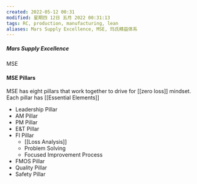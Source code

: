 ```yaml
---
created: 2022-05-12 00:31
modified: 星期四 12日 五月 2022 00:31:13
tags: RC, production, manufacturing, lean
aliases: Mars Supply Excellence, MSE, 玛氏精益体系
---
```


##### Mars Supply Excellence
MSE 

#### MSE Pillars
MSE has eight pillars that work together to drive for [[zero loss]] mindset. Each pillar has [[Essential Elements]]
- Leadership Pillar
- AM Pillar
- PM Pillar
- E&T Pillar
- FI Pillar
	- [[Loss Analysis]]
	- Problem Solving
	- Focused Improvement Process
- FMOS Pillar
- Quality Pillar
- Safety Pillar


